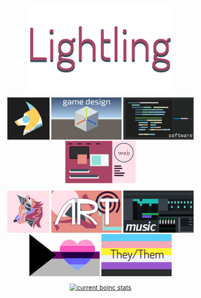 <p align="center">
  <a href="http://lightling.xyz"><img src="name.svg" alt="lightling emblem avatar" height="192"/></a>
</p>
<p align="center">
  <a href="https://goldenwere.surge.sh/"><img style="display: inline;" src="gw_dark-mode_text_noalpha.png" alt="goldenwere logo" height="96"/></a>
  <a href="https://goldenwere.surge.sh/projects/#active-games"><img style="display: inline;" src="id_games.svg" alt="interest flag: games" height="96"/></a>
  <a href="https://goldenwere.surge.sh/projects/#active-software"><img style="display: inline;" src="id_sdev.svg" alt="interest flag: software" height="96"/></a>
  <a href="http://lightling.xyz/portfolio"><img style="display: inline;" src="id_web.svg" alt="interest flag: web" height="96"/></a>
</p>
<p align="center">
  <a href="http://lightling.xyz"><img style="display: inline;" src="v1-official.svg" alt="lightling wolf head avatar" height="96"/></a>
  <a href="https://lightling.redbubble.com"><img style="display: inline;" src="id_art.svg" alt="interest flag: art" height="96"/></a>
  <a href="https://lightling.bandcamp.com"><img style="display: inline;" src="id_music.svg" alt="interest flag: music" height="96"/></a>
  <a href="/pride"><img style="display: inline;" src="pride_demiomni.svg" alt="pride flag: demisexual omniromantic" height="96"/></a>
  <a href="/pride"><img style="display: inline;" src="pride_transenby.svg" alt="pride flag: trans-nonbinary" height="96"/></a>
</p>  
<p align="center">
  <a href="https://www.boincstats.com/stats/-1/user/detail/22193519176/projectList"><img src="https://www.boincstats.com/signature/-1/bam/42421/sig.png" alt="current boinc stats" height="140"/></a>
</p>
